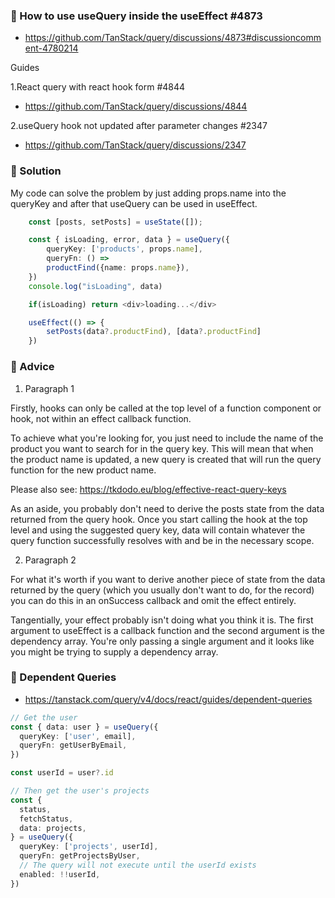 ### 🐣 How to use useQuery inside the useEffect #4873
- https://github.com/TanStack/query/discussions/4873#discussioncomment-4780214

Guides

1.React query with react hook form #4844
- https://github.com/TanStack/query/discussions/4844

2.useQuery hook not updated after parameter changes #2347
- https://github.com/TanStack/query/discussions/2347

### 🐣 Solution
My code can solve the problem by just adding props.name into the queryKey and after that useQuery can be used in useEffect.
```ts
    const [posts, setPosts] = useState([]);

    const { isLoading, error, data } = useQuery({
        queryKey: ['products', props.name],
        queryFn: () =>
        productFind({name: props.name}),
    })
    console.log("isLoading", data)

    if(isLoading) return <div>loading...</div>

    useEffect(() => {
        setPosts(data?.productFind), [data?.productFind]
    })
```

### 🐣 Advice
1. Paragraph 1

Firstly, hooks can only be called at the top level of a function component or hook, not within an effect callback function.

To achieve what you're looking for, you just need to include the name of the product you want to search for in the query key. This will mean that when the product name is updated, a new query is created that will run the query function for the new product name.

Please also see: https://tkdodo.eu/blog/effective-react-query-keys

As an aside, you probably don't need to derive the posts state from the data returned from the query hook. Once you start calling the hook at the top level and using the suggested query key, data will contain whatever the query function successfully resolves with and be in the necessary scope.

2. Paragraph 2

For what it's worth if you want to derive another piece of state from the data returned by the query (which you usually don't want to do, for the record) you can do this in an onSuccess callback and omit the effect entirely.

Tangentially, your effect probably isn't doing what you think it is. The first argument to useEffect is a callback function and the second argument is the dependency array. You're only passing a single argument and it looks like you might be trying to supply a dependency array.

### 🐣 Dependent Queries
- https://tanstack.com/query/v4/docs/react/guides/dependent-queries

```ts
// Get the user
const { data: user } = useQuery({
  queryKey: ['user', email],
  queryFn: getUserByEmail,
})

const userId = user?.id

// Then get the user's projects
const {
  status,
  fetchStatus,
  data: projects,
} = useQuery({
  queryKey: ['projects', userId],
  queryFn: getProjectsByUser,
  // The query will not execute until the userId exists
  enabled: !!userId,
})
```
